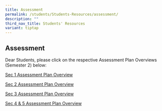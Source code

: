 ```yaml
---
title: Assessment
permalink: /students/Students-Resources/assessment/
description: ""
third_nav_title: Students' Resources
variant: tiptap
---
```

<h2>Assessment</h2>
<p>Dear Students, please click on the respective Assessment Plan Overviews
(Semester 2) below:</p>
<p><a href="/files/Sem_2_Assessment_Plan_Overview_Sec_1_caa_21062024.pdf" rel="noopener noreferrer nofollow" target="_blank">Sec 1 Assessment Plan Overview</a>
</p>
<p><a href="/files/Sem_2_Assessment_Plan_Overview_Sec_2_caa_24062024.pdf" rel="noopener noreferrer nofollow" target="_blank">Sec 2 Assessment Plan Overview</a>
</p>
<p><a href="/files/Sem_2_Assessment_Plan_Overview_Sec_3_caa_24062024.pdf" rel="noopener noreferrer nofollow" target="_blank">Sec 3 Assessment Plan Overview</a>
</p>
<p><a href="/files/Sec_4_5_Sem_2_Assessment_Plan_Overview__caa_21062024.pdf" rel="noopener noreferrer nofollow" target="_blank">Sec 4 &amp; 5 Assessment Plan Overview</a>
</p>
<p></p>
<h3></h3>
<p></p>
<p></p>